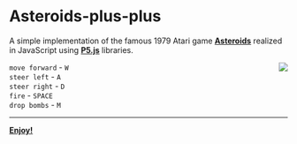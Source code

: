 # Asteroids-plus-plus

A simple implementation of the famous 1979 Atari game <b>[Asteroids](https://en.wikipedia.org/wiki/Asteroids_%28video_game%29)</b> realized in JavaScript using <b>[P5.js](https://p5js.org/)</b> libraries.  

<img align="right" src="https://raw.githubusercontent.com/MatteoGiorgi/Asteroids-plus-plus/master/asteroid.gif">  

`move forward` - `W`  
`steer left` - `A`  
`steer right` - `D`  
`fire` - `SPACE`  
`drop bombs` - `M`  

-------------------------------
<b>[Enjoy!](https://matteogiorgi.github.io/Asteroids-plus-plus/)</b>
